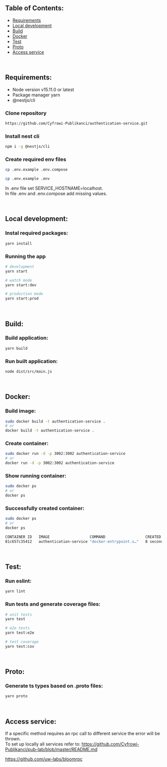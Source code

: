 ## Table of Contents:
* [Requirements](https://github.com/Cyfrowi-Publikanci/authentication-service#requirements)
* [Local development](https://github.com/Cyfrowi-Publikanci/authentication-service#local-development)
* [Build](https://github.com/Cyfrowi-Publikanci/authentication-service#build)
* [Docker](https://github.com/Cyfrowi-Publikanci/authentication-service#docker)
* [Test](https://github.com/Cyfrowi-Publikanci/authentication-service#test)
* [Proto](https://github.com/Cyfrowi-Publikanci/authentication-service#proto)
* [Access service](https://github.com/Cyfrowi-Publikanci/authentication-service#access-service)

<br/>

## Requirements:
* Node version v15.11.0 or latest
* Package manager yarn
* @nestjs/cli

### Clone repository

```bash
https://github.com/Cyfrowi-Publikanci/authentication-service.git
```

### Install nest cli

```bash
npm i -g @nestjs/cli
```

### Create required env files

```bash
cp .env.example .env.compose
```

```bash
cp .env.example .env
```

In .env file set SERVICE_HOSTNAME=localhost.<br/>
In file .env and .env.compose add missing values.

<br/>

## Local development:

### Instal required packages:

```bash
yarn install
```

### Running the app

```bash
# development
yarn start

# watch mode
yarn start:dev

# production mode
yarn start:prod
```

<br/>

## Build:

### Build application:

```bash
yarn build
```

### Run built application:

```bash
node dist/src/main.js
```

<br/>

## Docker:

### Build image:

```bash
sudo docker build -t authentication-service .
# or
docker build -t authentication-service .
```

### Create container:

```bash
sudo docker run -d -p 3002:3002 authentication-service
# or
docker run -d -p 3002:3002 authentication-service
```

### Show running container:

```bash
sudo docker ps
# or
docker ps
```

### Successfully created container:

```bash
sudo docker ps
# or
docker ps
```

```bash
CONTAINER ID   IMAGE                  COMMAND                  CREATED         STATUS         PORTS                    NAMES
81c657c35412   authentication-service "docker-entrypoint.s…"   8 seconds ago   Up 7 seconds   0.0.0.0:3002->3002/tcp   gifted_gates
```

<br/>

## Test:

### Run eslint:

```bash
yarn lint
```

### Run tests and generate coverage files:

```bash
# unit tests
yarn test

# e2e tests
yarn test:e2e

# test coverage
yarn test:cov
```

<br/>

## Proto:

### Generate ts types based on .proto files:

```bash
yarn proto
```

<br/>

## Access service:

If a specific method requires an rpc call to different service the error will be thrown.<br/>
To set up locally all services  refer to: https://github.com/Cyfrowi-Publikanci/pub-lab/blob/master/README.md

https://github.com/uw-labs/bloomrpc
